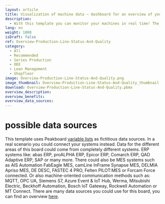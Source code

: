 ```yaml
---
layout: article
title: Visualization of machine data – dashboard for an overview of your production line
description: 
  - With this template you can monitor your machines in real time! The freely configurable visualization offers you the possibility to display machine data of a single production line in a flexible, automated, and easy-to-use way. With a quick glance at the dashboard you know, for example, the quality level of the current cycle, the cycle length, or the overall system effectiveness (OEE). By replacing the timer script as well as the variables, you can customize the template according to your needs. Download now!
lang: en
weight: 1000
isDraft: false
ref: Overview-Production-Line-Status-And-Quality
category:
  - All
  - Recommended
  - Series Production
  - OEE
  - Lean Management
  - Shopfloor
image: Overview-Production-Line-Status-And-Quality.png
image_thumbnail: Overview-Production-Line-Status-And-Quality_thumbnail.png
download: Overview-Production-Line-Status-And-Quality.pbmx
overview_description:
overview_benefits:
overview_data_sources:
---
```

# possible data sources
This template uses Peakboard [variable lists](https://help.peakboard.com/scripting/en-variables.html) as fictitious data sources. In a real scenario you could connect your systems instead. Data for the different areas of this board could come from completely different systems. ERP systems like: abas ERP, proALPHA ERP, Epicor ERP, Comarch ERP, QAD Adaptive ERP, SAP or many more. There could also be MES systems such as AIS Automation FabEagle MES, camLine InFrame Synapse MES, DELMIA Apriso MES, DE DESC, FASTEC 4 PRO, Felten PILOT:MES or Forcam Force connected. Or also machine-oriented communication methods such as: MQTT, OPC UA, Siemens S7, Azure Event & IoT Hub, Werma, Mitsubishi Electric, Beckhoff Automation, Bosch IoT Gateway, Rockwell Automation or MT Connect. There are many data sources you could use for this board, you can find an overview [here](https://peakboard.com/en/interfaces/).
